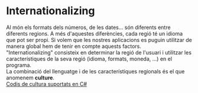 # Internationalizing
Al món els formats dels números, de les dates... són diferents entre diferents regions. A més d'aquestes diferències, cada regió té un idioma que pot ser propi. Si volem que les nostres aplicacions es puguin utilitzar de manera global hem de tenir en compte aquests factors.  
"Internationalizing" consisteix en determinar la regió de l'usuari i utilitzar les característiques de la seva regió (idioma, formats, moneda, ...) en el programa.  
La combinació del llenguatge i de les característiques regionals és el que anomenem **culture**.  
[Codis de cultura suportats en C#](https://learn.microsoft.com/en-us/bingmaps/rest-services/common-parameters-and-types/supported-culture-codes)
